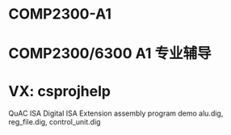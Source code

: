 # COMP2300-A1
# COMP2300/6300 A1 专业辅导
# VX: csprojhelp

QuAC ISA Digital ISA Extension assembly program demo alu.dig, reg_file.dig, control_unit.dig
